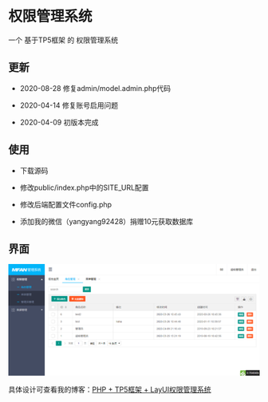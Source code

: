 # 权限管理系统

一个 基于TP5框架 的 权限管理系统

## 更新

- 2020-08-28 修复admin/model.admin.php代码

- 2020-04-14 修复账号启用问题 

- 2020-04-09 初版本完成

## 使用

- 下载源码

- 修改public/index.php中的SITE_URL配置

- 修改后端配置文件config.php

- 添加我的微信（yangyang92428）捐赠10元获取数据库

## 界面

![图一](screenshot/1.png)

具体设计可查看我的博客：[PHP + TP5框架 + LayUI权限管理系统](https://www.cnblogs.com/yang-2018/p/12669690.html)
